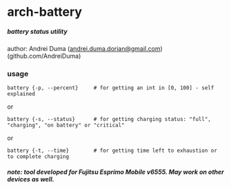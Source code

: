 arch-battery
============

##### battery status utility

author: Andrei Duma (andrei.duma.dorian@gmail.com) (github.com/AndreiDuma)

### usage
    battery {-p, --percent}     # for getting an int in [0, 100] - self explained

or

    battery {-s, --status}      # for getting charging status: "full", "charging", "on battery" or "critical"

or

    battery {-t, --time}        # for getting time left to exhaustion or to complete charging

##### note: tool developed for Fujitsu Esprimo Mobile v6555. May work on other devices as well.
